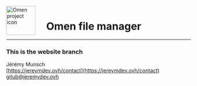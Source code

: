 <img align="left" width="80" height="80" src="https://user-images.githubusercontent.com/6019313/82305874-8ad0d800-99be-11ea-8655-6d3ab5deb43f.png" alt="Omen project icon">

# &nbsp;&nbsp;&nbsp; Omen file manager

---

### **This is the website branch**

Jérémy Munsch<br>
[https://jereymdev.ovh/contact](https://jereymdev.ovh/contact)<br>
[gitub@jeremydev.ovh](github@jeremydev.ovh)
